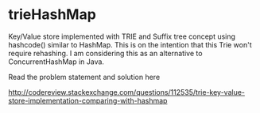 # trieHashMap
Key/Value store implemented with TRIE and Suffix tree concept using hashcode() similar to HashMap. This is on the intention that this Trie won't require rehashing. I am considering this as an alternative to ConcurrentHashMap in Java.


Read the problem statement and solution here <BR>

http://codereview.stackexchange.com/questions/112535/trie-key-value-store-implementation-comparing-with-hashmap
